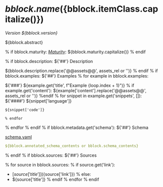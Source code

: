 # ${bblock.name} (${bblock.itemClass.capitalize()})

*Version ${bblock.version}*

${bblock.abstract}

% if bblock.maturity:
[*Maturity*](https://github.com/cportele/ogcapi-building-blocks#building-block-maturity): ${bblock.maturity.capitalize()}
% endif

% if bblock.description:
${'##'} Description

${bblock.description.replace('@@assets@@', assets_rel or '')}
% endif
% if bblock.examples:
${'##'} Examples
  % for example in bblock.examples:

${'###'} ${example.get('title', f"Example {loop.index + 1}")}
    % if example.get('content'):
${example['content'].replace('@@assets@@', assets_rel or '')}
    %endif
    % for snippet in example.get('snippets', []):
${'####'} ${snippet['language']}
```${snippet['language']}
${snippet['code']}
```

    % endfor
  % endfor
% endif
% if bblock.metadata.get('schema'):
${'##'} Schema

[schema.yaml](${bblock.metadata['schema'][0]})

```yaml
${bblock.annotated_schema_contents or bblock.schema_contents}
```
% endif
% if bblock.sources:
${'##'} Sources

  % for source in bblock.sources:
    % if source.get('link'):
* [${source['title']}](${source['link']})
    % else:
* ${source['title']}
    % endif
  % endfor
% endif